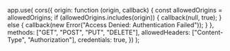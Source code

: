 app.use(
  cors({
    origin: function (origin, callback) {
      const allowedOrigins = allowedOrigins;
      if (allowedOrigins.includes(origin)) {
        callback(null, true);
      } else {
        callback(new Error("Access Denied: Authentication Failed"));
      }
    },
    methods: ["GET", "POST", "PUT", "DELETE"],
    allowedHeaders: ["Content-Type", "Authorization"],
    credentials: true,
  })
);
